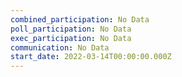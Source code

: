 ```yaml
---
combined_participation: No Data
poll_participation: No Data
exec_participation: No Data
communication: No Data
start_date: 2022-03-14T00:00:00.000Z
---
```

